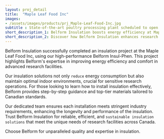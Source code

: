 ```yaml
---
layout: proj_detail
title:  "Maple Leaf Food Inc"
images: 
- /assets/images/products/prj_Maple-Leaf-Food-Inc.jpg
subtitle : State-of-the-art poultry processing plant scheduled to open in 2022 in London Ontario.
short_description_1: Belform Insulation boosts energy efficiency at Maple Leaf Food Inc using top-grade Insul-Phen insulation.
short_description_2: Discover how Belform Insulation enhances research facilities' efficiency in Canada.
---
```


Belform Insulation successfully completed an insulation project at the Maple Leaf Food Inc, using our high-performance Belform Insul-Phen. This project highlights Belform's expertise in improving energy efficiency and comfort in advanced research facilities. 

Our insulation solutions not only `reduce` energy consumption but also maintain optimal indoor environments, crucial for sensitive research operations. For those looking to learn how to install insulation effectively, Belform provides step-by-step guidance and top-tier materials tailored to Canadian standards. 

Our dedicated team ensures each installation meets stringent industry requirements, enhancing the longevity and performance of the insulation. Trust Belform Insulation for reliable, efficient, and `sustainable insulation solutions` that meet the unique needs of research facilities across Canada. 

Choose Belform for unparalleled quality and expertise in insulation.